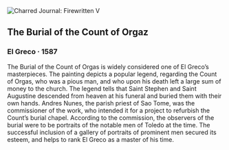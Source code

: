 <div class="artwork-of-the-day">
  <div class="container">
    <div class="img-wrapper">
      <img
        src="https://uploads1.wikiart.org/00142/images/57726d7dedc2cb3880b47da2/el-greco-the-burial-of-the-count-of-orgaz.JPG!Large.JPG"
        alt="Charred Journal: Firewritten V" />
    </div>
    <div class="artwork-detail">
      <div class="artwork-origin"> 
        <h2 class="artwork-name">The Burial of the Count of Orgaz</h2>
        <h3 class="artist">
          El Greco
                    ·  1587
        </h3>
      </div>
      <p class="description">
        <span class="artwork-description-text ng-binding" ng-bind-html="viewModel.ArtworkOfTheDay.Description | unsafe">The Burial of the Count of Orgas is widely considered one of El Greco’s masterpieces. The painting depicts a popular legend, regarding the Count of Orgas, who was a pious man, and who upon his death left a large sum of money to the church. The legend tells that Saint Stephen and Saint Augustine descended from heaven at his funeral and buried them with their own hands. Andres Nunes, the parish priest of Sao Tome, was the commissioner of the work, who intended it for a project to refurbish the Count’s burial chapel. According to the commission, the observers of the burial were to be portraits of the notable men of Toledo at the time. The successful inclusion of a gallery of portraits of prominent men secured its esteem, and helps to rank El Greco as a master of his time. </span>
                        <div class="text-shadow-container" ng-show="showShadow" style=""></div>
      </p>
    </div>
  </div>

</div>
